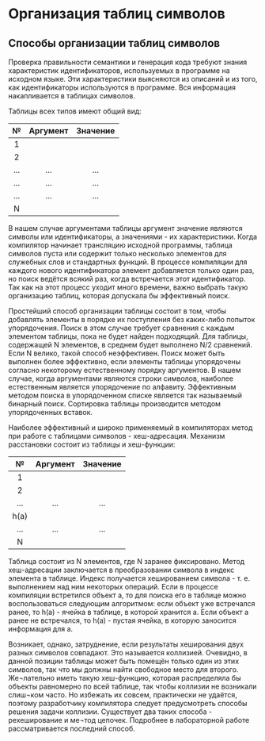 # Организация таблиц символов
## Способы организации таблиц символов

Проверка правильности семантики и генерация кода требуют знания характеристик идентификаторов, используемых в программе на исходном языке. Эти характеристики выясняются из описаний и из того, как идентификаторы используются в программе. Вся информация накапливается в таблицах символов.

Таблицы всех типов имеют общий вид:

|  №  | Аргумент | Значение|
|:---:|:---:|:----:|
|  1  |     |     |
|  2  |     |     |
| ... | ... | ... |
| ... | ... | ... |
| ... | ... | ... |
|  N  |     |     |

В нашем случае аргументами таблицы аргумент значение являются символы или идентификаторы, а значениями - их характеристики. Когда компилятор начинает трансляцию исходной программы, таблица символов пуста или содержит только несколько элементов для служебных слов и стандартных функций. В процессе компиляции для каждого нового идентификатора элемент добавляется только один раз, но поиск ведётся всякий раз, когда встречается этот идентификатор. Так как на этот процесс уходит много времени, важно выбрать такую организацию таблиц, которая допускала бы эффективный поиск.

Простейший способ организации таблицы состоит в том, чтобы добавлять элементы в порядке их поступления без каких-либо попыток упорядочения. Поиск в этом случае требует сравнения с каждым элементом таблицы, пока не будет найден подходящий. Для таблицы, содержащей N элементов, в среднем будет выполнено N/2 сравнений. Если N велико, такой способ неэффективен. Поиск может быть выполнен более эффективно, если элементы таблицы упорядочены согласно некоторому естественному порядку аргументов. В нашем случае, когда аргументами являются строки символов, наиболее естественным является упорядочение по алфавиту. Эффективным методом поиска в упорядоченном списке является так называемый бинарный поиск. Сортировка таблицы производится методом упорядоченных вставок.

Наиболее эффективный и широко применяемый в компиляторах метод при работе с таблицами символов - хеш-адресация. Механизм расстановки состоит из таблицы и хеш-функции:

|  №  | Аргумент | Значение|
|:---:|:---:|:----:|
|  1  |     |     |
|  2  |     |     |
| ... | ... | ... |
| h(a)|     |     |
| ... | ... | ... |
|  N  |     |     |

Таблица состоит из N элементов, где N заранее фиксировано. Метод хеш-адресации заключается в преобразовании символа в индекс элемента в таблице. Индекс получается хешированием символа - т. е. выполнением над ним некоторых операций. Если в процессе компиляции встретился объект а, то для поиска его в таблице можно воспользоваться следующим алгоритмом: если объект уже встречался ранее, то h(а) - ячейка в таблице, в которой хранится а. Если объект а ранее не встречался, то h(а) - пустая ячейка, в которую заносится информация для а.

Возникает, однако, затруднение, если результаты хеширования двух разных символов совпадают. Это называется коллизией. Очевидно, в данной позиции таблицы может быть помещён только один из этих символов, так что мы должны найти свободное место для второго. Же¬лательно иметь такую хеш-функцию, которая распределяла бы объекты равномерно по всей таблице, так чтобы коллизии не возникали слиш¬ком часто. Но избежать их совсем, практически не удаётся, поэтому разработчику компилятора следует предусмотреть способы решения задачи коллизии. Существует два таких способа - рехеширование и ме¬тод цепочек. Подробнее в лабораторной работе рассматривается  последний способ.
